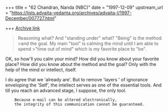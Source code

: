 +++
title = "62 Chandran, Nanda (NBC)"
date = "1997-12-09"
upstream_url = "https://lists.advaita-vedanta.org/archives/advaita-l/1997-December/007727.html"

+++
[Archive link](https://lists.advaita-vedanta.org/archives/advaita-l/1997-December/007727.html)

>Reasoning what? And "standing under" what? "Being" is the method >and the
goal. My main "tool" is calming the mind until I am able to spend >"time out
of mind" which is my favorite place to "be".

OK, so how'll you calm your mind? How did you know about your favorite
place? How did you know about the method and the goal? Only with the help of
the mind or intellect, itself.

I do agree that we 'already are'. But to remove 'layers ' of ignorance
enveloping the 'Self', the intellect serves as one of the essential tools.
And till you reach an advanced stage, I suppose, the only tool.

        Because e-mail can be altered electronically,
        the integrity of this communication cannot be guaranteed.


